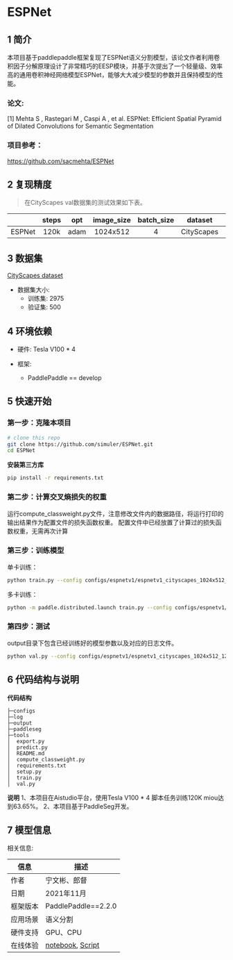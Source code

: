 # ESPNet

## 1 简介
本项目基于paddlepaddle框架复现了ESPNet语义分割模型，该论文作者利用卷积因子分解原理设计了非常精巧的EESP模块，并基于次提出了一个轻量级、效率高的通用卷积神经网络模型ESPNet，能够大大减少模型的参数并且保持模型的性能。

### 论文:
[1] Mehta S ,  Rastegari M ,  Caspi A , et al. ESPNet: Efficient Spatial Pyramid of Dilated Convolutions for Semantic Segmentation

### 项目参考：
https://github.com/sacmehta/ESPNet

## 2 复现精度
>在CityScapes val数据集的测试效果如下表。


| |steps|opt|image_size|batch_size|dataset|memory|card|mIou|config|
| :---: | :---: | :---: | :---: | :---: | :---: | :---: | :---: | :---: | :---: |
|ESPNet|120k|adam|1024x512|4|CityScapes|32G|4|0.6365|[espnet_cityscapes_1024x512_120k.yml](configs/espnetv1/espnetv1_cityscapes_1024x512_120k.yml)|

## 3 数据集
[CityScapes dataset](https://www.cityscapes-dataset.com/)

- 数据集大小:
    - 训练集: 2975
    - 验证集: 500

## 4 环境依赖
- 硬件: Tesla V100 * 4

- 框架:
    - PaddlePaddle == develop


## 5 快速开始

### 第一步：克隆本项目
```bash
# clone this repo
git clone https://github.com/simuler/ESPNet.git
cd ESPNet
```

**安装第三方库**
```bash
pip install -r requirements.txt
```

### 第二步：计算交叉熵损失的权重
运行compute_classweight.py文件，注意修改文件内的数据路径，将运行打印的输出结果作为配置文件的损失函数权重。
配置文件中已经放置了计算过的损失函数权重，无需再次计算

### 第三步：训练模型
单卡训练：
```bash
python train.py --config configs/espnetv1/espnetv1_cityscapes_1024x512_120k.yml  --do_eval --use_vdl --log_iter 100 --save_interval 1000 --save_dir output
```
多卡训练：
```bash
python -m paddle.distributed.launch train.py --config configs/espnetv1/espnetv1_cityscapes_1024x512_120k.yml  --do_eval --use_vdl --log_iter 100 --save_interval 1000 --save_dir output
```

### 第四步：测试
output目录下包含已经训练好的模型参数以及对应的日志文件。
```bash
python val.py --config configs/espnetv1/espnetv1_cityscapes_1024x512_120k.yml --model_path output/best_model/model.pdparams
```

## 6 代码结构与说明
**代码结构**
```
├─configs                          
├─log                         
├─output                           
├─paddleseg
├─tools                                               
│  export.py                     
│  predict.py                        
│  README.md                        
│  compute_classweight.py                    
│  requirements.txt                      
│  setup.py                   
│  train.py                
│  val.py                       
```
**说明**
1、本项目在Aistudio平台，使用Tesla V100 * 4 脚本任务训练120K miou达到63.65%。
2、本项目基于PaddleSeg开发。

## 7 模型信息

相关信息:

| 信息 | 描述 |
| --- | --- |
| 作者 | 宁文彬、郎督|
| 日期 | 2021年11月 |
| 框架版本 | PaddlePaddle==2.2.0 |
| 应用场景 | 语义分割 |
| 硬件支持 | GPU、CPU |
| 在线体验 | [notebook](https://aistudio.baidu.com/aistudio/projectdetail/3193232?contributionType=1), [Script](https://aistudio.baidu.com/aistudio/clusterprojectdetail/3193362)|
